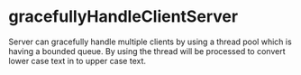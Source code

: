 # gracefullyHandleClientServer
Server can gracefully handle multiple clients by using a thread pool which is having a bounded queue. 
By using the thread will be processed to convert lower case text in to upper case text.
